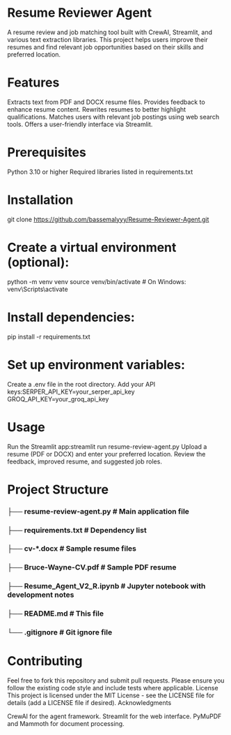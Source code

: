 # Resume Reviewer Agent

A resume review and job matching tool built with CrewAI, Streamlit, and various text extraction libraries. This project helps users improve their resumes and find relevant job opportunities based on their skills and preferred location.

# Features

Extracts text from PDF and DOCX resume files.
Provides feedback to enhance resume content.
Rewrites resumes to better highlight qualifications.
Matches users with relevant job postings using web search tools.
Offers a user-friendly interface via Streamlit.

# Prerequisites

Python 3.10 or higher
Required libraries listed in requirements.txt

# Installation

git clone https://github.com/bassemalyyy/Resume-Reviewer-Agent.git


# Create a virtual environment (optional):

python -m venv venv
source venv/bin/activate  # On Windows: venv\Scripts\activate


# Install dependencies:

pip install -r requirements.txt


# Set up environment variables:

Create a .env file in the root directory.
Add your API keys:SERPER_API_KEY=your_serper_api_key
GROQ_API_KEY=your_groq_api_key


# Usage

Run the Streamlit app:streamlit run resume-review-agent.py
Upload a resume (PDF or DOCX) and enter your preferred location.
Review the feedback, improved resume, and suggested job roles.

# Project Structure
### ├── resume-review-agent.py    # Main application file
### ├── requirements.txt         # Dependency list
### ├── cv-*.docx               # Sample resume files
### ├── Bruce-Wayne-CV.pdf      # Sample PDF resume
### ├── Resume_Agent_V2_R.ipynb # Jupyter notebook with development notes
### ├── README.md               # This file
### └── .gitignore              # Git ignore file

# Contributing
Feel free to fork this repository and submit pull requests. Please ensure you follow the existing code style and include tests where applicable.
License
This project is licensed under the MIT License - see the LICENSE file for details (add a LICENSE file if desired).
Acknowledgments

CrewAI for the agent framework.
Streamlit for the web interface.
PyMuPDF and Mammoth for document processing.
